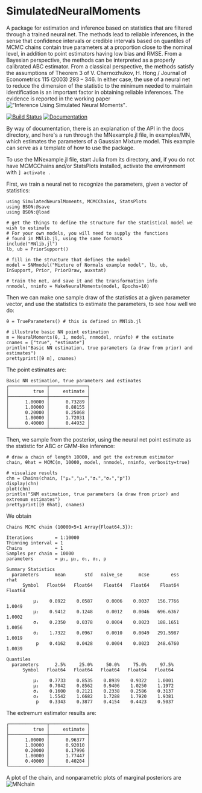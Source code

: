 # SimulatedNeuralMoments
A package for estimation and inference based on statistics that are filtered through a trained neural net. The methods lead to reliable inferences, in the sense that confidence intervals or credible intervals based on quantiles of MCMC chains contain true parameters at a proportion close to the nominal level, in addition to point estimators having low bias and RMSE. From a Bayesian perspective, the methods can be interpreted as a properly calibrated ABC estimator. From a classical perspective, the methods satisfy the assumptions of Theorem 3 of V. Chernozhukov, H. Hong / Journal of Econometrics 115 (2003) 293 – 346. In either case, the use of a neural net to reduce the dimension of the statistic to the minimum needed to maintain identification is an important factor in obtaining reliable inferences. The evidence is reported in the working paper !["Inference Using Simulated Neural Moments"](https://www.barcelonagse.eu/research/working-papers/inference-using-simulated-neural-moments).

[![Build Status](https://travis-ci.org/mcreel/SimulatedNeuralMoments.jl.svg?branch=main)](https://travis-ci.org/mcreel/SimulatedNeuralMoments.jl)
[![Documentation](https://img.shields.io/badge/docs-latest-blue.svg)](https://github.com/mcreel/SimulatedNeuralMoments.jl/blob/main/docs/API.md)

By way of documentation, there is an explanation of the API in the docs directory, and here's a run through the MNexample.jl file, in examples/MN, which estimates the parameters of a Gaussian Mixture model. This example can serve as a template of how to use the package.

To use the MNexample.jl file, start Julia from its directory, and, if you do not have MCMCChains and/or StatsPlots installed, activate the environment with ```] activate .``` 

First, we train a neural net to recognize the parameters, given a vector of statistics:

```
using SimulatedNeuralMoments, MCMCChains, StatsPlots
using BSON:@save
using BSON:@load

# get the things to define the structure for the statistical model we wish to estimate
# For your own models, you will need to supply the functions
# found in MNlib.jl, using the same formats
include("MNlib.jl")
lb, ub = PriorSupport()

# fill in the structure that defines the model
model = SNMmodel("Mixture of Normals example model", lb, ub, InSupport, Prior, PriorDraw, auxstat)

# train the net, and save it and the transformation info
nnmodel, nninfo = MakeNeuralMoments(model, Epochs=10)
```

Then we can make one sample draw of the statistics at a given parameter vector, and use the statistics to estimate the parameters, to see how well we do:
```
θ = TrueParameters() # this is defined in MNlib.jl

# illustrate basic NN point estimation
m = NeuralMoments(θ, 1, model, nnmodel, nninfo) # the estimate
cnames = ["true", "estimate"]
println("Basic NN estimation, true parameters (a draw from prior) and estimates")
prettyprint([θ m], cnames)

```
The point estimates are:
```
Basic NN estimation, true parameters and estimates
┌──────────────┬──────────────┐
│         true │     estimate │
├──────────────┼──────────────┤
│      1.00000 │      0.73289 │
│      1.00000 │      0.88155 │
│      0.20000 │      0.25068 │
│      1.80000 │      1.72031 │
│      0.40000 │      0.44932 │
└──────────────┴──────────────┘
```

Then, we sample from the posterior, using the neural net point estimate as the statistic for ABC or GMM-like inference:

```
# draw a chain of length 10000, and get the extremum estimator
chain, θhat = MCMC(m, 10000, model, nnmodel, nninfo, verbosity=true)

# visualize results
chn = Chains(chain, ["μ₁","μ₂","σ₁","σ₂","p"])
display(chn)
plot(chn)
println("SNM estimation, true parameters (a draw from prior) and extremum estimates")
prettyprint([θ θhat], cnames)
```

We obtain

```
Chains MCMC chain (10000×5×1 Array{Float64,3}):

Iterations        = 1:10000
Thinning interval = 1
Chains            = 1
Samples per chain = 10000
parameters        = μ₁, μ₂, σ₁, σ₂, p

Summary Statistics
  parameters      mean       std   naive_se      mcse        ess      rhat 
      Symbol   Float64   Float64    Float64   Float64    Float64   Float64 

          μ₁    0.8922    0.0587     0.0006    0.0037   156.7766    1.0049
          μ₂    0.9412    0.1248     0.0012    0.0046   696.6367    1.0002
          σ₁    0.2350    0.0378     0.0004    0.0023   188.1651    1.0056
          σ₂    1.7322    0.0967     0.0010    0.0049   291.5987    1.0019
           p    0.4162    0.0428     0.0004    0.0023   248.6760    1.0039

Quantiles
  parameters      2.5%     25.0%     50.0%     75.0%     97.5% 
      Symbol   Float64   Float64   Float64   Float64   Float64 

          μ₁    0.7733    0.8535    0.8939    0.9322    1.0001
          μ₂    0.7042    0.8562    0.9406    1.0250    1.1972
          σ₁    0.1600    0.2121    0.2338    0.2586    0.3137
          σ₂    1.5542    1.6682    1.7288    1.7920    1.9381
           p    0.3343    0.3877    0.4154    0.4423    0.5037 
```
The extremum estimator results are:
```
┌──────────────┬──────────────┐
│         true │     estimate │
├──────────────┼──────────────┤
│      1.00000 │      0.96377 │
│      1.00000 │      0.92010 │
│      0.20000 │      0.17996 │
│      1.80000 │      1.77447 │
│      0.40000 │      0.40204 │
└──────────────┴──────────────┘
```
A plot of the chain, and nonparametric plots of marginal posteriors are
![MNchain](https://github.com/mcreel/SimulatedNeuralMoments.jl/blob/main/examples/MN/chain.png)



